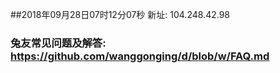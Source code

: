##2018年09月28日07时12分07秒 新址: 104.248.42.98
### 兔友常见问题及解答: https://github.com/wanggonging/d/blob/w/FAQ.md
